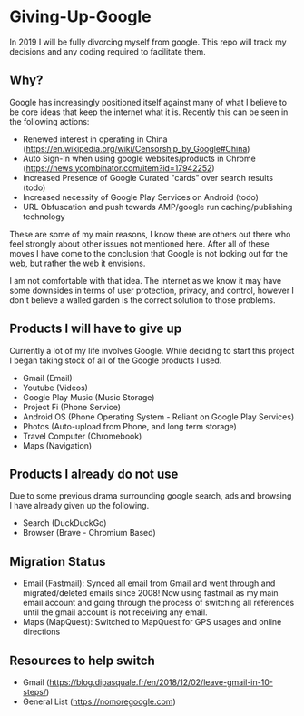 # Giving-Up-Google
In 2019 I will be fully divorcing myself from google. This repo will track my decisions and any coding required to facilitate them.

## Why?
Google has increasingly positioned itself against many of what I believe to be core ideas that keep the internet what it is.
Recently this can be seen in the following actions:
- Renewed interest in operating in China (https://en.wikipedia.org/wiki/Censorship_by_Google#China)
- Auto Sign-In when using google websites/products in Chrome (https://news.ycombinator.com/item?id=17942252)
- Increased Presence of Google Curated "cards" over search results (todo)
- Increased necessity of Google Play Services on Android (todo)
- URL Obfuscation and push towards AMP/google run caching/publishing technology

These are some of my main reasons, I know there are others out there who feel strongly about other issues not mentioned here.
After all of these moves I have come to the conclusion that Google is not looking out for the web, but rather the web it envisions.

I am not comfortable with that idea. The internet as we know it may have some downsides in terms of user protection, privacy, and control, however I don't believe a walled garden is the correct solution to those problems.

## Products I will have to give up
Currently a lot of my life involves Google. While deciding to start this project I began taking stock of all of the Google products I used.
- Gmail (Email)
- Youtube (Videos)
- Google Play Music (Music Storage)
- Project Fi (Phone Service)
- Android OS (Phone Operating System - Reliant on Google Play Services)
- Photos (Auto-upload from Phone, and long term storage)
- Travel Computer (Chromebook)
- Maps (Navigation)

## Products I already do not use
Due to some previous drama surrounding google search, ads and browsing I have already given up the following.
- Search (DuckDuckGo)
- Browser (Brave - Chromium Based)

## Migration Status
- Email (Fastmail): Synced all email from Gmail and went through and migrated/deleted emails since 2008! Now using fastmail as my main email account and going through the process of switching all references until the gmail account is not receiving any email.
- Maps (MapQuest): Switched to MapQuest for GPS usages and online directions

## Resources to help switch
- Gmail (https://blog.dipasquale.fr/en/2018/12/02/leave-gmail-in-10-steps/)
- General List (https://nomoregoogle.com)

